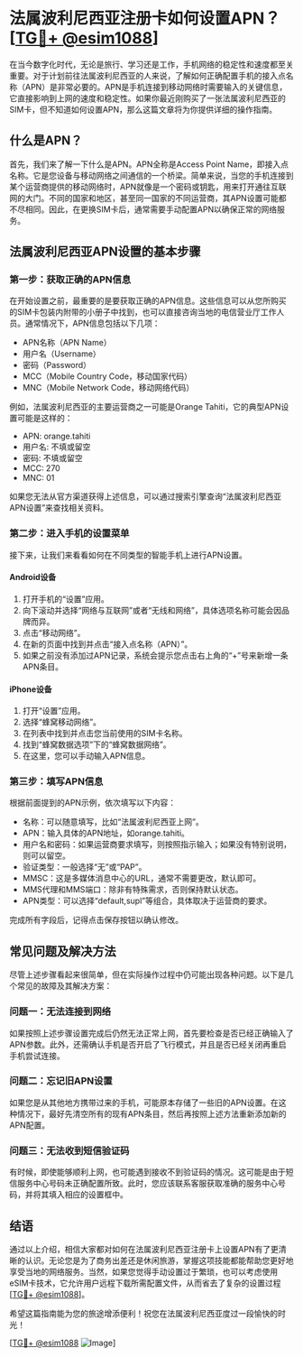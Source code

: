 # 法属波利尼西亚注册卡如何设置APN？[[TG💪+ @esim1088](https://t.me/s/esim1088)]

在当今数字化时代，无论是旅行、学习还是工作，手机网络的稳定性和速度都至关重要。对于计划前往法属波利尼西亚的人来说，了解如何正确配置手机的接入点名称（APN）是非常必要的。APN是手机连接到移动网络时需要输入的关键信息，它直接影响到上网的速度和稳定性。如果你最近刚购买了一张法属波利尼西亚的SIM卡，但不知道如何设置APN，那么这篇文章将为你提供详细的操作指南。

## 什么是APN？

首先，我们来了解一下什么是APN。APN全称是Access Point Name，即接入点名称。它是您设备与移动网络之间通信的一个桥梁。简单来说，当您的手机连接到某个运营商提供的移动网络时，APN就像是一个密码或钥匙，用来打开通往互联网的大门。不同的国家和地区，甚至同一国家的不同运营商，其APN设置可能都不尽相同。因此，在更换SIM卡后，通常需要手动配置APN以确保正常的网络服务。

## 法属波利尼西亚APN设置的基本步骤

### 第一步：获取正确的APN信息
在开始设置之前，最重要的是要获取正确的APN信息。这些信息可以从您所购买的SIM卡包装内附带的小册子中找到，也可以直接咨询当地的电信营业厅工作人员。通常情况下，APN信息包括以下几项：
- APN名称（APN Name）
- 用户名（Username）
- 密码（Password）
- MCC（Mobile Country Code，移动国家代码）
- MNC（Mobile Network Code，移动网络代码）

例如，法属波利尼西亚的主要运营商之一可能是Orange Tahiti，它的典型APN设置可能是这样的：
- APN: orange.tahiti
- 用户名: 不填或留空
- 密码: 不填或留空
- MCC: 270
- MNC: 01

如果您无法从官方渠道获得上述信息，可以通过搜索引擎查询“法属波利尼西亚APN设置”来查找相关资料。

### 第二步：进入手机的设置菜单
接下来，让我们来看看如何在不同类型的智能手机上进行APN设置。

#### Android设备
1. 打开手机的“设置”应用。
2. 向下滚动并选择“网络与互联网”或者“无线和网络”，具体选项名称可能会因品牌而异。
3. 点击“移动网络”。
4. 在新的页面中找到并点击“接入点名称（APN）”。
5. 如果之前没有添加过APN记录，系统会提示您点击右上角的“+”号来新增一条APN条目。

#### iPhone设备
1. 打开“设置”应用。
2. 选择“蜂窝移动网络”。
3. 在列表中找到并点击您当前使用的SIM卡名称。
4. 找到“蜂窝数据选项”下的“蜂窝数据网络”。
5. 在这里，您可以手动输入APN信息。

### 第三步：填写APN信息
根据前面提到的APN示例，依次填写以下内容：
- 名称：可以随意填写，比如“法属波利尼西亚上网”。
- APN：输入具体的APN地址，如orange.tahiti。
- 用户名和密码：如果运营商要求填写，则按照指示输入；如果没有特别说明，则可以留空。
- 验证类型：一般选择“无”或“PAP”。
- MMSC：这是多媒体消息中心的URL，通常不需要更改，默认即可。
- MMS代理和MMS端口：除非有特殊需求，否则保持默认状态。
- APN类型：可以选择“default,supl”等组合，具体取决于运营商的要求。

完成所有字段后，记得点击保存按钮以确认修改。

## 常见问题及解决方法

尽管上述步骤看起来很简单，但在实际操作过程中仍可能出现各种问题。以下是几个常见的故障及其解决方案：

### 问题一：无法连接到网络
如果按照上述步骤设置完成后仍然无法正常上网，首先要检查是否已经正确输入了APN参数。此外，还需确认手机是否开启了飞行模式，并且是否已经关闭再重启手机尝试连接。

### 问题二：忘记旧APN设置
如果您是从其他地方携带过来的手机，可能原本存储了一些旧的APN设置。在这种情况下，最好先清空所有的现有APN条目，然后再按照上述方法重新添加新的APN配置。

### 问题三：无法收到短信验证码
有时候，即使能够顺利上网，也可能遇到接收不到验证码的情况。这可能是由于短信服务中心号码未正确配置所致。此时，您应该联系客服获取准确的服务中心号码，并将其填入相应的设置框中。

## 结语

通过以上介绍，相信大家都对如何在法属波利尼西亚注册卡上设置APN有了更清晰的认识。无论您是为了商务出差还是休闲旅游，掌握这项技能都能帮助您更好地享受当地的网络服务。当然，如果您觉得手动设置过于繁琐，也可以考虑使用eSIM卡技术，它允许用户远程下载所需配置文件，从而省去了复杂的设置过程[[TG💪+ @esim1088](https://t.me/s/esim1088)]。

希望这篇指南能为您的旅途增添便利！祝您在法属波利尼西亚度过一段愉快的时光！

[[TG💪+ @esim1088](https://t.me/s/esim1088) ![Image](https://i.postimg.cc/4NQfJmqS/Snipaste-2025-05-13-00-14-12.png)]